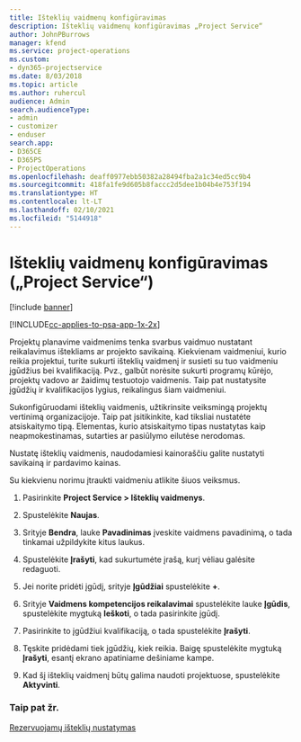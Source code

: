 ```yaml
---
title: Išteklių vaidmenų konfigūravimas
description: Išteklių vaidmenų konfigūravimas „Project Service“
author: JohnPBurrows
manager: kfend
ms.service: project-operations
ms.custom:
- dyn365-projectservice
ms.date: 8/03/2018
ms.topic: article
ms.author: ruhercul
audience: Admin
search.audienceType:
- admin
- customizer
- enduser
search.app:
- D365CE
- D365PS
- ProjectOperations
ms.openlocfilehash: deaff0977ebb50382a28494fba2a1c34ed5cc9b4
ms.sourcegitcommit: 418fa1fe9d605b8faccc2d5dee1b04b4e753f194
ms.translationtype: HT
ms.contentlocale: lt-LT
ms.lasthandoff: 02/10/2021
ms.locfileid: "5144918"
---
```

# <a name="configure-resource-roles-project-service"></a>Išteklių vaidmenų konfigūravimas („Project Service“)

[!include [banner](../includes/psa-now-project-operations.md)]

[!INCLUDE[cc-applies-to-psa-app-1x-2x](../includes/cc-applies-to-psa-app-1x-2x.md)]

Projektų planavime vaidmenims tenka svarbus vaidmuo nustatant reikalavimus ištekliams ar projekto savikainą. Kiekvienam vaidmeniui, kurio reikia projektui, turite sukurti išteklių vaidmenį ir susieti su tuo vaidmeniu įgūdžius bei kvalifikaciją. Pvz., galbūt norėsite sukurti programų kūrėjo, projektų vadovo ar žaidimų testuotojo vaidmenis. Taip pat nustatysite įgūdžių ir kvalifikacijos lygius, reikalingus šiam vaidmeniui.  
  
 Sukonfigūruodami išteklių vaidmenis, užtikrinsite veiksmingą projektų vertinimą organizacijoje.  Taip pat įsitikinkite, kad tiksliai nustatėte atsiskaitymo tipą. Elementas, kurio atsiskaitymo tipas nustatytas kaip neapmokestinamas, sutarties ar pasiūlymo eilutėse nerodomas.  
  
 Nustatę išteklių vaidmenis, naudodamiesi kainoraščiu galite nustatyti savikainą ir pardavimo kainas.  
  
 Su kiekvienu norimu įtraukti vaidmeniu atlikite šiuos veiksmus.  
  
1.  Pasirinkite **Project Service > Išteklių vaidmenys**.  
  
2.  Spustelėkite **Naujas**.  
  
3.  Srityje **Bendra**, lauke **Pavadinimas** įveskite vaidmens pavadinimą, o tada tinkamai užpildykite kitus laukus.  
  
4.  Spustelėkite **Įrašyti**, kad sukurtumėte įrašą, kurį vėliau galėsite redaguoti.  
  
5.  Jei norite pridėti įgūdį, srityje **Įgūdžiai** spustelėkite **+**.  
  
6.  Srityje **Vaidmens kompetencijos reikalavimai** spustelėkite lauke **Įgūdis**, spustelėkite mygtuką **Ieškoti**, o tada pasirinkite įgūdį.  
  
7.  Pasirinkite to įgūdžiui kvalifikaciją, o tada spustelėkite **Įrašyti**.  
  
8.  Tęskite pridėdami tiek įgūdžių, kiek reikia. Baigę spustelėkite mygtuką **Įrašyti**, esantį ekrano apatiniame dešiniame kampe.  
  
9. Kad šį išteklių vaidmenį būtų galima naudoti projektuose, spustelėkite **Aktyvinti**.  
  
### <a name="see-also"></a>Taip pat žr.  
 [Rezervuojamų išteklių nustatymas](../psa/set-up-resources.md)
